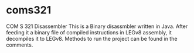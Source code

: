 # coms321
COM S 321 Disassembler
This is a Binary disassmbler written in Java.
After feeding it a binary file of compiled instructions in LEGv8 assembly, it decompiles it to LEGv8.
Methods to run the project can be found in the comments.
